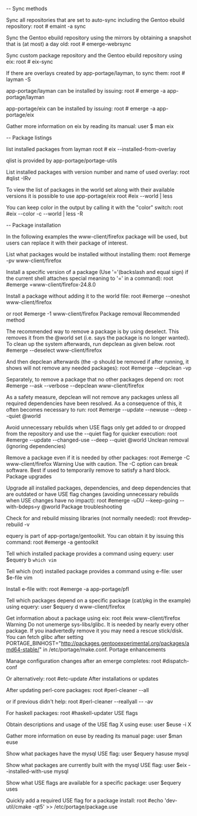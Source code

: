 -- Sync methods

Sync all repositories that are set to auto-sync including the Gentoo ebuild repository:
root # emaint -a sync

Sync the Gentoo ebuild repository using the mirrors by obtaining a snapshot that is (at most) a day old:
root # emerge-webrsync

Sync custom package repository and the Gentoo ebuild repository using eix:
root # eix-sync

If there are overlays created by app-portage/layman, to sync them:
root # layman -S

app-portage/layman can be installed by issuing:
root # emerge -a app-portage/layman

app-portage/eix can be installed by issuing:
root # emerge -a app-portage/eix

Gather more information on eix by reading its manual:
user $ man eix

-- Package listings

list installed packages from layman
root # eix  --installed-from-overlay

qlist is provided by app-portage/portage-utils

List installed packages with version number and name of used overlay:
root #qlist -IRv

To view the list of packages in the world set along with their available versions it is possible to use app-portage/eix
root #eix --world | less

You can keep color in the output by calling it with the "color" switch:
root #eix --color -c --world | less -R

-- Package installation

In the following examples the www-client/firefox package will be used, but users can replace it with their package of interest.

List what packages would be installed without installing them:
root #emerge -pv www-client/firefox

Install a specific version of a package (Use '\='(backslash and equal sign) if the current shell attaches special meaning to '=' in a command):
root #emerge =www-client/firefox-24.8.0

Install a package without adding it to the world file:
root #emerge --oneshot www-client/firefox

or
root #emerge -1 www-client/firefox
Package removal
Recommended method

The recommended way to remove a package is by using deselect. This removes it from the @world set (i.e. says the package is no longer wanted). To clean up the system afterwards, run depclean as given below.
root #emerge --deselect www-client/firefox

And then depclean afterwards (the -p should be removed if after running, it shows will not remove any needed packages):
root #emerge --depclean -vp

Separately, to remove a package that no other packages depend on:
root #emerge --ask --verbose --depclean www-client/firefox

As a safety measure, depclean will not remove any packages unless all required dependencies have been resolved. As a consequence of this, it often becomes necessary to run:
root #emerge --update --newuse --deep --quiet @world

Avoid unnecessary rebuilds when USE flags only get added to or dropped from the repository and use the --quiet flag for quicker execution:
root #emerge --update --changed-use --deep --quiet @world
Unclean removal (ignoring dependencies)

Remove a package even if it is needed by other packages:
root #emerge -C www-client/firefox
Warning
Use with caution. The -C option can break software. Best if used to temporarily remove to satisfy a hard block.
Package upgrades

Upgrade all installed packages, dependencies, and deep dependencies that are outdated or have USE flag changes (avoiding unnecessary rebuilds when USE changes have no impact):
root #emerge -uDU --keep-going --with-bdeps=y @world
Package troubleshooting

Check for and rebuild missing libraries (not normally needed):
root #revdep-rebuild -v

equery is part of app-portage/gentoolkit. You can obtain it by issuing this command:
root #emerge -a gentoolkit

Tell which installed package provides a command using equery:
user $equery b `which vim`

Tell which (not) installed package provides a command using e-file:
user $e-file vim

Install e-file with:
root #emerge -a app-portage/pfl

Tell which packages depend on a specific package (cat/pkg in the example) using equery:
user $equery d www-client/firefox

Get information about a package using eix:
root #eix www-client/firefox
Warning
Do not unemerge sys-libs/glibc. It is needed by nearly every other package. If you inadvertedly remove it you may need a rescue stick/disk. You can fetch glibc after setting PORTAGE_BINHOST="http://packages.gentooexperimental.org/packages/amd64-stable/" in /etc/portage/make.conf.
Portage enhancements

Manage configuration changes after an emerge completes:
root #dispatch-conf

Or alternatively:
root #etc-update
After installations or updates

After updating perl-core packages:
root #perl-cleaner --all

or if previous didn't help:
root #perl-cleaner --reallyall -- -av

For haskell packages:
root #haskell-updater
USE flags

Obtain descriptions and usage of the USE flag X using euse:
user $euse -i X

Gather more information on euse by reading its manual page:
user $man euse

Show what packages have the mysql USE flag:
user $equery hasuse mysql

Show what packages are currently built with the mysql USE flag:
user $eix --installed-with-use mysql

Show what USE flags are available for a specific package:
user $equery uses <package-name>

Quickly add a required USE flag for a package install:
root #echo 'dev-util/cmake -qt5' >> /etc/portage/package.use
